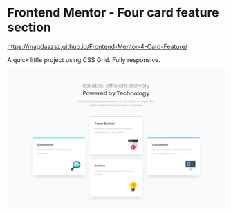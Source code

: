 # Frontend Mentor - Four card feature section

https://magdaszsz.github.io/Frontend-Mentor-4-Card-Feature/

A quick little project using CSS Grid. Fully responsive.

![Design preview for the Four card feature section coding challenge](./design/desktop-design.jpg)

